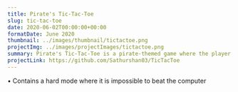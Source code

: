 ```yaml
---
title: Pirate's Tic-Tac-Toe
slug: tic-tac-toe
date: 2020-06-02T00:00:00+00:00
formatDate: June 2020
thumbnail: ../images/thumbnail/tictactoe.png
projectImg: ../images/projectImages/tictactoe.png
summary: Pirate's Tic-Tac-Toe is a pirate-themed game where the player plays against the computer. The game was developed using C# in Visual Studio. The game also features three difficulty modes for the player to choose from. 
projectLink: https://github.com/Sathurshan03/TicTacToe
---
```


• Contains a hard mode where it is impossible to beat the computer <br />
